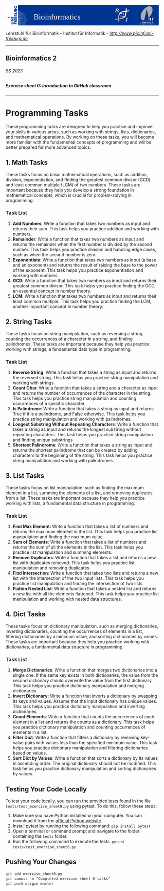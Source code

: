 <img src="./figures/banner.png" alt="UniFreiburg Banner"/>

Lehrstuhl für Bioinformatik - Institut für Informatik - *http://www.bioinf.uni-freiburg.de*

---
## Bioinformatics 2
###### SS 2023
##### Exercise sheet 0: Introduction to GitHub classroom
---
    
# Programming Tasks

These programming tasks are designed to help you practice and improve your skills in various areas, such as working with strings, lists, dictionaries, and mathematical operations. By working on these tasks, you will become more familiar with the fundamental concepts of programming and will be better prepared for more advanced topics.

## 1. Math Tasks

These tasks focus on basic mathematical operations, such as addition, division, exponentiation, and finding the greatest common divisor (GCD) and least common multiple (LCM) of two numbers. These tasks are important because they help you develop a strong foundation in mathematical concepts, which is crucial for problem-solving in programming.

### Task List

1. **Add Numbers**: Write a function that takes two numbers as input and returns their sum. This task helps you practice addition and working with numbers.
2. **Remainder**: Write a function that takes two numbers as input and returns the remainder when the first number is divided by the second number. This task helps you practice division and handling edge cases, such as when the second number is zero.
3. **Exponentiate**: Write a function that takes two numbers as input (a base and an exponent) and returns the result of raising the base to the power of the exponent. This task helps you practice exponentiation and working with numbers.
4. **GCD**: Write a function that takes two numbers as input and returns their greatest common divisor. This task helps you practice finding the GCD, an essential concept in number theory.
5. **LCM**: Write a function that takes two numbers as input and returns their least common multiple. This task helps you practice finding the LCM, another important concept in number theory.

## 2. String Tasks

These tasks focus on string manipulation, such as reversing a string, counting the occurrences of a character in a string, and finding palindromes. These tasks are important because they help you practice working with strings, a fundamental data type in programming.

### Task List

1. **Reverse String**: Write a function that takes a string as input and returns the reversed string. This task helps you practice string manipulation and working with strings.
2. **Count Char**: Write a function that takes a string and a character as input and returns the number of occurrences of the character in the string. This task helps you practice string manipulation and counting occurrences of a specific character.
3. **Is Palindrome**: Write a function that takes a string as input and returns True if it is a palindrome, and False otherwise. This task helps you practice string manipulation and working with palindromes.
4. **Longest Substring Without Repeating Characters**: Write a function that takes a string as input and returns the longest substring without repeating characters. This task helps you practice string manipulation and finding unique substrings.
5. **Shortest Palindrome**: Write a function that takes a string as input and returns the shortest palindrome that can be created by adding characters to the beginning of the string. This task helps you practice string manipulation and working with palindromes.

## 3. List Tasks

These tasks focus on list manipulation, such as finding the maximum element in a list, summing the elements of a list, and removing duplicates from a list. These tasks are important because they help you practice working with lists, a fundamental data structure in programming.

### Task List

1. **Find Max Element**: Write a function that takes a list of numbers and returns the maximum element in the list. This task helps you practice list manipulation and finding the maximum value.
2. **Sum of Elements**: Write a function that takes a list of numbers and returns the sum of all the elements in the list. This task helps you practice list manipulation and summing elements.
3. **Remove Duplicates**: Write a function that takes a list and returns a new list with duplicates removed. This task helps you practice list manipulation and removing duplicates.
4. **Find Intersection**: Write a function that takes two lists and returns a new list with the intersection of the two input lists. This task helps you practice list manipulation and finding the intersection of two lists.
5. **Flatten Nested List**: Write a function that takes a nested list and returns a new list with all the elements flattened. This task helps you practice list manipulation and working with nested data structures.

## 4. Dict Tasks

These tasks focus on dictionary manipulation, such as merging dictionaries, inverting dictionaries, counting the occurrences of elements in a list, filtering dictionaries by a minimum value, and sorting dictionaries by values. These tasks are important because they help you practice working with dictionaries, a fundamental data structure in programming.

### Task List

1. **Merge Dictionaries**: Write a function that merges two dictionaries into a single one. If the same key exists in both dictionaries, the value from the second dictionary should overwrite the value from the first dictionary. This task helps you practice dictionary manipulation and merging dictionaries.
2. **Invert Dictionary**: Write a function that inverts a dictionary by swapping its keys and values. Assume that the input dictionary has unique values. This task helps you practice dictionary manipulation and inverting dictionaries.
3. **Count Elements**: Write a function that counts the occurrences of each element in a list and returns the counts as a dictionary. This task helps you practice dictionary manipulation and counting occurrences of elements in a list.
4. **Filter Dict**: Write a function that filters a dictionary by removing key-value pairs with values less than the specified minimum value. This task helps you practice dictionary manipulation and filtering dictionaries based on values.
5. **Sort Dict by Values**: Write a function that sorts a dictionary by its values in ascending order. The original dictionary should not be modified. This task helps you practice dictionary manipulation and sorting dictionaries by values.

## Testing Your Code Locally

To test your code locally, you can run the provided tests found in the file `tests/test_exercise_sheet0.py` using pytest. To do this, follow these steps:

1. Make sure you have Python installed on your computer. You can download it from the [official Python website](https://www.python.org/downloads/).
2. Install pytest by running the following command: `pip install pytest`
3. Open a terminal or command prompt and navigate to the folder containing the `tests` folder.
4. Run the following command to execute the tests: `pytest tests/test_exercise_sheet0.py`

## Pushing Your Changes

```
git add exercise_sheet0.py
git commit -m "Completed exercise sheet 0 tasks"
git push origin master
```

